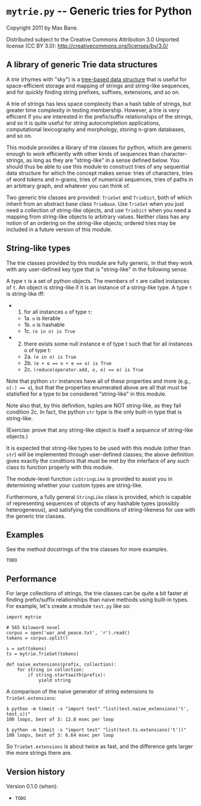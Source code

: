 `mytrie.py` -- Generic tries for Python
=====================================

Copyright 2011 by Max Bane.  

Distributed subject to the Creative Commons Attribution 3.0 Unported license 
(CC BY 3.0): http://creativecommons.org/licenses/by/3.0/

A library of generic Trie data structures
-----------------------------------------

A _trie_ (rhymes with "sky") is a [tree-based data
structure](http://en.wikipedia.org/wiki/Trie) that is useful for space-efficient
storage and mapping of strings and string-like sequences, and for quickly
finding string prefixes, suffixes, extensions, and so on.

A trie of strings has less space complexity than a hash table of strings, but
greater time complexity in testing membership. However, a trie is very efficient
if you are interested in the prefix/suffix relationships of the strings, and so
it is quite useful for string autocompletion applications, computational
lexicography and morphology, storing n-gram databases, and so on.

This module provides a library of trie classes for python, which are generic
enough to work efficiently with other kinds of sequences than character-strings,
as long as they are "string-like" in a sense defined below. You should thus be
able to use this module to construct tries of any sequential data structure for
which the concept makes sense: tries of characters, tries of word tokens and
n-grams, tries of numerical sequences, tries of paths in an arbitrary graph, and
whatever you can think of.

Two generic trie classes are provided: `TrieSet` and `TrieDict`, both of which
inherit from an abstract base class `TrieBase`. Use `TrieSet` when you just need
a collection of string-like objects, and use `TrieDict` when you need a mapping
from string-like objects to arbitrary values. Neither class has any notion of an
ordering on the string-like objects; ordered tries may be included in a future
version of this module.

String-like types
-----------------

The trie classes provided by this module are fully generic, in that they work
with any user-defined key type that is "string-like" in the following sense.

A type `t` is a set of python objects. The members of `t` are called instances
of `t`.  An object is string-like if it is an instance of a string-like type. A
type `t` is string-like iff:

  - 1. for all instances `o` of type `t`:
      - 1a. `o` is iterable
      - 1b. `o` is hashable
      - 1c. `(o in o) is True`
  - 2. there exists some null instance e of type t such that for all
    instances o of type t:
      - 2a. `(e in o) is True`
      - 2b. `(e + o == o + e == o) is True`
      - 2c. `(reduce(operator.add, o, e) == o) is True`

Note that python `str` instances have all of these properties and more (e.g.,
`o[:] == o`), but that the properties enumerated above are all that must be
statisfied for a type to be considered "string-like" in this module.

Note also that, by this definition, tuples are NOT string-like, as they fail
condition 2c. In fact, the python `str` type is the only built-in type that is
string-like. 

(Exercise: prove that any string-like object is itself a *sequence* of
string-like objects.)

It is expected that string-like types to be used with this module (other than
`str`) will be implemented through user-defined classes; the above definition
gives exactly the conditions that must be met by the interface of any such class
to function properly with this module.  

The module-level function `isStringLike` is provided to assist you in
determining whether your custom types are string-like.

Furthermore, a fully general `StringLike` class is provided, which is capable of
representing sequences of objects of any hashable types (possibly
heterogeneous), and satisfying the conditions of string-likeness for use with
the generic trie classes. 

Examples
--------

See the method docstrings of the trie classes for more examples.

`TODO`

Performance
-----------

For large collections of strings, the trie classes can be quite a bit faster at
finding prefix/suffix relationships than naive methods using built-in types. For
example, let's create a module `test.py` like so:

    import mytrie
    
    # 565 kiloword novel
    corpus = open('war_and_peace.txt', 'r').read()
    tokens = corpus.split()
    
    s = set(tokens)
    ts = mytrie.TrieSet(tokens)
    
    def naive_extensions(prefix, collection):
        for string in collection:
            if string.startswith(prefix):
                yield string

A comparison of the naive generator of string extensions to
`TrieSet.extensions`:

    $ python -m timeit -s "import test" "list(test.naive_extensions('t', test.s))"
    100 loops, best of 3: 12.8 msec per loop

    $ python -m timeit -s "import test" "list(test.ts.extensions('t'))"
    100 loops, best of 3: 6.64 msec per loop

So `TrieSet.extensions` is about twice as fast, and the difference gets larger
the more strings there are.



Version history
---------------

Version 0.1.0 (when):

  - `TODO`
